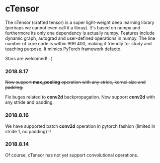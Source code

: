 # cTensor
The cTensor (crafted tensor) is a super light-weight deep learning library (perhaps we cannot even call it a libray). It's based on numpy and furthermore its only one dependency is actually numpy. Features include dynamic graph, autograd and user-defined operations in numpy. The line number of core code is within ~~300~~ 400, making it friendly for study and teaching purpose. It mimics PyTorch framework defacto.

Stars are welcomed! : )

### 2018.8.17
~~Now support __max_pooling__ operation with any stride, kernel size and padding.~~

Fix buges related to __conv2d__ backpropagation.
Now support __conv2d__ with any stride and padding.
### 2018.8.16
We have supported batch __conv2d__ operation in pytorch fashion (limited in stride 1, no padding) !!
### 2018.8.14
Of course, cTensor has not yet support convolutional operations.
